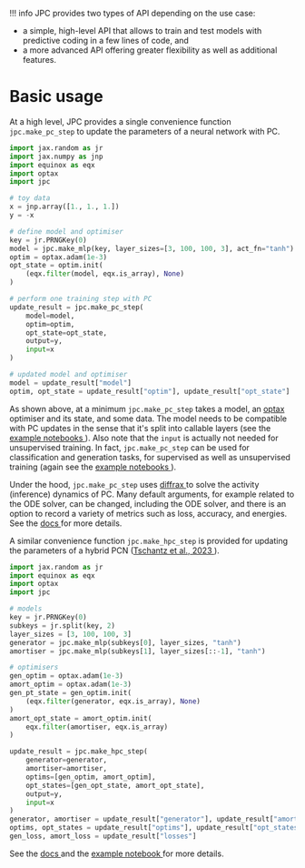 !!! info
    JPC provides two types of API depending on the use case:
* a simple, high-level API that allows to train and test models with predictive 
coding in a few lines of code, and
* a more advanced API offering greater flexibility as well as additional features.

# Basic usage
At a high level, JPC provides a single convenience function `jpc.make_pc_step` 
to update the parameters of a neural network with PC.
```py
import jax.random as jr
import jax.numpy as jnp
import equinox as eqx
import optax
import jpc

# toy data
x = jnp.array([1., 1., 1.])
y = -x

# define model and optimiser
key = jr.PRNGKey(0)
model = jpc.make_mlp(key, layer_sizes=[3, 100, 100, 3], act_fn="tanh")
optim = optax.adam(1e-3)
opt_state = optim.init(
    (eqx.filter(model, eqx.is_array), None)
)

# perform one training step with PC
update_result = jpc.make_pc_step(
    model=model,
    optim=optim,
    opt_state=opt_state,
    output=y,
    input=x
)

# updated model and optimiser
model = update_result["model"]
optim, opt_state = update_result["optim"], update_result["opt_state"]
```
As shown above, at a minimum `jpc.make_pc_step` takes a model, an [optax
](https://github.com/google-deepmind/optax) optimiser and its 
state, and some data. The model needs to be compatible with PC updates in the 
sense that it's split into callable layers (see the 
[example notebooks
](https://thebuckleylab.github.io/jpc/examples/discriminative_pc/)). Also note 
that the `input` is actually not needed for unsupervised training. In fact, 
`jpc.make_pc_step` can be used for classification and generation tasks, for 
supervised as well as unsupervised training (again see the [example notebooks
](https://thebuckleylab.github.io/jpc/examples/discriminative_pc/)). 

Under the hood, `jpc.make_pc_step` uses [diffrax
](https://github.com/patrick-kidger/diffrax) to solve the activity (inference) 
dynamics of PC. Many default arguments, for example related to the ODE solver,
can be changed, including the ODE solver, and there is an option to record a 
variety of metrics such as loss, accuracy, and energies. See the [docs
](https://thebuckleylab.github.io/jpc/api/Training/#jpc.make_pc_step) for more 
details.

A similar convenience function `jpc.make_hpc_step` is provided for updating the
parameters of a hybrid PCN ([Tschantz et al., 2023
](https://journals.plos.org/ploscompbiol/article?id=10.1371/journal.pcbi.1011280)).
```py
import jax.random as jr
import equinox as eqx
import optax
import jpc

# models
key = jr.PRNGKey(0)
subkeys = jr.split(key, 2)
layer_sizes = [3, 100, 100, 3]
generator = jpc.make_mlp(subkeys[0], layer_sizes, "tanh")
amortiser = jpc.make_mlp(subkeys[1], layer_sizes[::-1], "tanh")

# optimisers
gen_optim = optax.adam(1e-3)
amort_optim = optax.adam(1e-3)
gen_pt_state = gen_optim.init(
    (eqx.filter(generator, eqx.is_array), None)
)
amort_opt_state = amort_optim.init(
    eqx.filter(amortiser, eqx.is_array)
)

update_result = jpc.make_hpc_step(
    generator=generator,
    amortiser=amortiser,
    optims=[gen_optim, amort_optim],
    opt_states=[gen_opt_state, amort_opt_state],
    output=y,
    input=x
)
generator, amortiser = update_result["generator"], update_result["amortiser"]
optims, opt_states = update_result["optims"], update_result["opt_states"]
gen_loss, amort_loss = update_result["losses"]
```
See the [docs
](https://thebuckleylab.github.io/jpc/api/Training/#jpc.make_hpc_step) and the
[example notebook
](https://thebuckleylab.github.io/jpc/examples/hybrid_pc/) for more details.
